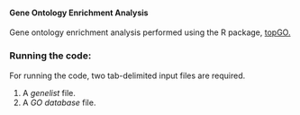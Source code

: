 #### Gene Ontology Enrichment Analysis

Gene ontology enrichment analysis performed using the R package, <a href="https://bioconductor.org/packages/release/bioc/html/topGO.html">topGO.</a>  

### Running the code:  
For running the code, two tab-delimited input files are required.   
1. A <i>genelist</i> file.  
2. A <i>GO database</i> file.  
